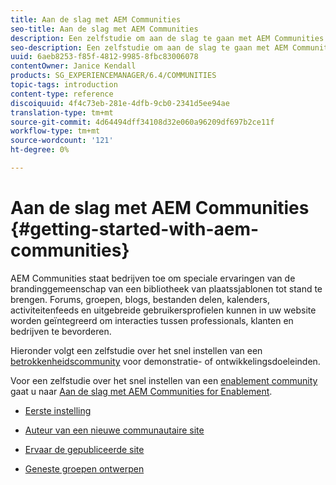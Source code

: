```yaml
---
title: Aan de slag met AEM Communities
seo-title: Aan de slag met AEM Communities
description: Een zelfstudie om aan de slag te gaan met AEM Communities
seo-description: Een zelfstudie om aan de slag te gaan met AEM Communities
uuid: 6aeb8253-f85f-4812-9985-8fbc83006078
contentOwner: Janice Kendall
products: SG_EXPERIENCEMANAGER/6.4/COMMUNITIES
topic-tags: introduction
content-type: reference
discoiquuid: 4f4c73eb-281e-4dfb-9cb0-2341d5ee94ae
translation-type: tm+mt
source-git-commit: 4d64494dff34108d32e060a96209df697b2ce11f
workflow-type: tm+mt
source-wordcount: '121'
ht-degree: 0%

---
```



# Aan de slag met AEM Communities {#getting-started-with-aem-communities}

AEM Communities staat bedrijven toe om speciale ervaringen van de brandinggemeenschap van een bibliotheek van plaatssjablonen tot stand te brengen. Forums, groepen, blogs, bestanden delen, kalenders, activiteitenfeeds en uitgebreide gebruikersprofielen kunnen in uw website worden geïntegreerd om interacties tussen professionals, klanten en bedrijven te bevorderen.

Hieronder volgt een zelfstudie over het snel instellen van een [betrokkenheidscommunity](overview.md#engagement-community) voor demonstratie- of ontwikkelingsdoeleinden.

Voor een zelfstudie over het snel instellen van een [enablement community](overview.md#enablement-community) gaat u naar [Aan de slag met AEM Communities for Enablement](getting-started-enablement.md).

* [Eerste instelling](setup.md)

* [Auteur van een nieuwe communautaire site](create-site.md)

* [Ervaar de gepubliceerde site](published-site.md)

* [Geneste groepen ontwerpen](nested-groups.md)

